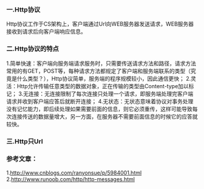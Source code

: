 ### 一.Http协议
Http协议工作于CS架构上，客户端通过Url向WEB服务器发送请求，WEB服务器接收到请求后向客户端响应信息。

### 二.Http协议的特点
1.简单快速：客户端向服务端请求服务时，只需要传送请求方法和路径，请求方法常用的有GET，POST等，每种请求方法都规定了客户端和服务端联系的类型（究竟是什么类型？），Http协议简单，服务端的程序规模较小，因此通信更快；
2.灵活：Http允许传输任意类型的数据对象，正在传输的类型由Content-type加以标记；
3.无连接：无连接限制了每次连接只处理一个请求，即服务端处理完客户端请求并收到客户端应答后就断开连接；
4.无状态：无状态意味着协议对事务处理没有记忆能力，即后续处理如果需要前面的信息，则它必须重传，这样可能导致每次连接传送的数据量增大，另一方面，在服务器不需要前面信息的时候它的应答就较快。

### 三.Http只Url


### 参考文章：
1.http://www.cnblogs.com/ranyonsue/p/5984001.html
2.http://www.runoob.com/http/http-messages.html